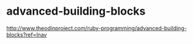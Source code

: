 # advanced-building-blocks
http://www.theodinproject.com/ruby-programming/advanced-building-blocks?ref=lnav
